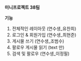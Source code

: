 **미니프로젝트 38팀**

**기능**
1. 전체적인 레이아웃 (연수생_유찬희)
2. 로그인 & 회원가입 (연수생_최현준)
3. 게시물 쓰기 (연수생_조범수)
4. 팔로우 게시물 읽기 (text 만)
5. 검색 및 팔로우 (연수생_이정필)

